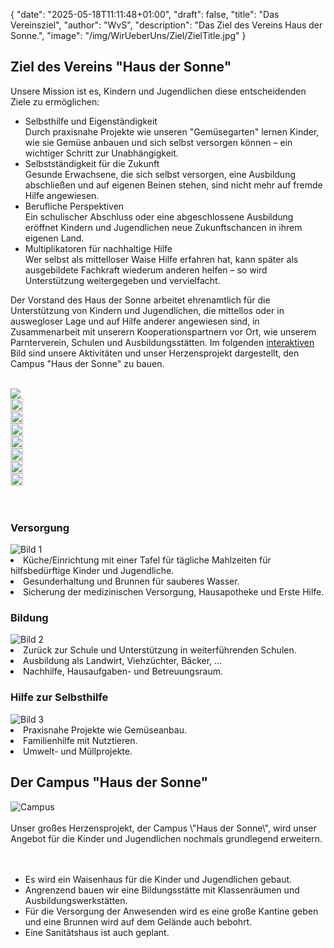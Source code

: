 {
    "date": "2025-05-18T11:11:48+01:00",
    "draft": false,
    "title": "Das Vereinsziel",
    "author": "WvS",
    "description": "Das Ziel des Vereins Haus der Sonne.",
    "image": "/img/WirUeberUns/Ziel/ZielTitle.jpg"
}
## Ziel des Vereins \"Haus der Sonne\"
Unsere Mission ist es, Kindern und Jugendlichen diese entscheidenden Ziele zu ermöglichen:
- <span class="red-text">Selbsthilfe und Eigenständigkeit</span>  
Durch praxisnahe Projekte wie unseren \"Gemüsegarten\" lernen Kinder, wie sie Gemüse anbauen und sich selbst versorgen können – ein wichtiger Schritt zur Unabhängigkeit. 
- <span class="red-text">Selbstständigkeit für die Zukunft</span>  
Gesunde Erwachsene, die sich selbst versorgen, eine Ausbildung abschließen und auf eigenen Beinen stehen, sind nicht mehr auf fremde Hilfe angewiesen.
- <span class="red-text">Berufliche Perspektiven</span>  
Ein schulischer Abschluss oder eine abgeschlossene Ausbildung eröffnet Kindern und Jugendlichen neue Zukunftschancen in ihrem eigenen Land.
- <span class="red-text">Multiplikatoren für nachhaltige Hilfe</span>  
Wer selbst als mittelloser Waise Hilfe erfahren hat, kann später als ausgebildete Fachkraft wiederum anderen helfen – so wird Unterstützung weitergegeben und vervielfacht.  

Der Vorstand des Haus der Sonne arbeitet ehrenamtlich für die Unterstützung von Kindern und Jugendlichen, die mittellos oder in auswegloser Lage und auf Hilfe anderer angewiesen sind, in Zusammenarbeit mit unserern Kooperationspartnern vor Ort, wie unserem Parnterverein, Schulen und Ausbildungsstätten.
Im folgenden <u>interaktiven</u> Bild sind unsere Aktivitäten und unser Herzensprojekt dargestellt, den Campus \"Haus der Sonne\" zu bauen.
<br>
<br>
<div class="image-ziel">
    <img id="id-img-ziel" src="/img/WirUeberUns/Ziel/Ziel_bild1.png">
    <!-- Brunnen -->
    <div class="hover-area" id="id-hover-area" onclick="showExplanation('Versorgung','/img/WirUeberUns/Ziel/weizen.png','Gesunderhaltung und Brunnen für sauberes Wasser.','Selbstständigkeit für die Zukunft')" 
         style="top: 37%; left: 21%; width: 20px; height: 20px;">
      <img class="img-hover-area" src="/img/WirUeberUns/Ziel/check.jpg" style="top: 37%; left: 21%; width: 20px; height: 20px;">
    </div>
    <!-- Müll -->
    <div class="hover-area" id="id-hover-area" onclick="showExplanation('Hilfe zur Selbsthilfe','/img/WirUeberUns/Ziel/help.png','Umwelt- und Müllprojekte.', 'Selbstständigkeit für die Zukunft')" 
         style="top: 64%; left: 7%; width: 20px; height: 20px;">
      <img class="img-hover-area" src="/img/WirUeberUns/Ziel/check.jpg" style="top: 64%; left: 7%; width: 20px; height: 20px;">
    </div>
    <!-- Nachhilfe -->
    <div class="hover-area" id="id-hover-area" onclick="showExplanation('Bildung','/img/WirUeberUns/Ziel/educationMan.png','Nachhilfe, Hausaufgaben- und Betreuungsraum.', 'Berufliche Perspektiven und Multiplikatoren für nachhaltige Hilfe')" 
         style="top: 63%; left: 39%; width: 20px; height: 20px;">
      <img class="img-hover-area" src="/img/WirUeberUns/Ziel/check.jpg" style="top: 63%; left: 39%; width: 20px; height: 20px;">
    </div>
    <!-- Eine warme Mahlzeit -->
    <div class="hover-area" id="id-hover-area" onclick="showExplanation('Versorgung','/img/WirUeberUns/Ziel/weizen.png','Küche/Einrichtung mit einer Tafel für tägliche Mahlzeiten für hilfsbedürftige Kinder und Jugendliche.', 'Selbstständigkeit für die Zukunft')" 
         style="top: 52%; left: 57%; width: 20px; height: 20px;">
      <img class="img-hover-area" src="/img/WirUeberUns/Ziel/check.jpg" style="top: 52%; left: 57%; width: 20px; height: 20px;">
    </div>
    <!-- Eine warme Mahlzeit -->
    <div class="hover-area" id="id-hover-area" onclick="showExplanation('Campus - Haus der Sonne','/img/WirUeberUns/Ziel/campusSmall.png','Ein Waisenhaus für Kinder und Jugendliche, mit Klassenräumen und Ausbildungswerkstätten.', 'Berufliche Perspektiven, aber auch alle anderen Ziele.')" 
         style="top: 30%; left: 43%; width: 20px; height: 20px;">
      <img class="img-hover-area" src="/img/WirUeberUns/Ziel/check.jpg" style="top: 30%; left: 43%; width: 20px; height: 20px;">
    </div>
    <!-- Gemüsegarten -->
    <div class="hover-area" id="id-hover-area" onclick="showExplanation('Hilfe zur Selbsthilfe','/img/WirUeberUns/Ziel/weizen.png','Praxisnahe Projekte wie Gemüseanbau.', 'Selbsthilfe und Eigenständigkeit.')" 
         style="top: 45%; left: 83%; width: 20px; height: 20px;">
      <img class="img-hover-area" src="/img/WirUeberUns/Ziel/check.jpg" style="top: 45%; left: 83%; width: 20px; height: 20px;">
    </div>
    <!-- Nutztiere -->
    <div class="hover-area" id="id-hover-area" onclick="showExplanation('Hilfe zur Selbsthilfe','/img/WirUeberUns/Ziel/weizen.png','Familienhilfe mit Nutztieren.', 'Selbsthilfe und Eigenständigkeit.')" 
         style="top: 70%; left: 73%; width: 20px; height: 20px;">
      <img class="img-hover-area" src="/img/WirUeberUns/Ziel/check.jpg" style="top: 70%; left: 73%; width: 20px; height: 20px;">
    </div>
</div>
<br>
<br>
<div class="tabelle-ziel">
    <div class="tabelle-ziel-spalte">
        <h3 class="h3-ziel">Versorgung</h3>
        <img src="/img/WirUeberUns/Ziel/weizen.png" alt="Bild 1">
        <li>Küche/Einrichtung mit einer Tafel für tägliche Mahlzeiten für hilfsbedürftige Kinder und Jugendliche.</li>
        <li>Gesunderhaltung und Brunnen für sauberes Wasser.</li>
        <li>Sicherung der medizinischen Versorgung, Hausapotheke und Erste Hilfe.</li>
    </div>
    <div class="tabelle-ziel-spalte">
        <h3 class="h3-ziel">Bildung</h3>
        <img src="/img/WirUeberUns/Ziel/educationMan.png" alt="Bild 2">
        <li>Zurück zur Schule und Unterstützung in weiterführenden Schulen.</li>
        <li>Ausbildung als Landwirt, Viehzüchter, Bäcker, ...</li>
        <li>Nachhilfe, Hausaufgaben- und Betreuungsraum.</li>
    </div>
    <div class="tabelle-ziel-spalte">
        <h3 class="h3-ziel">Hilfe zur Selbsthilfe</h3>
        <img src="/img/WirUeberUns/Ziel/help.png" alt="Bild 3">
        <li>Praxisnahe Projekte wie Gemüseanbau.</li>
        <li>Familienhilfe mit Nutztieren.</li>
        <li>Umwelt- und Müllprojekte.</li>
    </div>
</div>

## Der Campus \"Haus der Sonne\"
<img class="img-smallest-in-text" src="/img/WirUeberUns/Ziel/campus.png#imagemd" alt="Campus" />
<br>
<br>
Unser großes Herzensprojekt, der Campus \"Haus der Sonne\", wird unser Angebot für die Kinder und Jugendlichen nochmals grundlegend erweitern.  
<br>
<br>
<br>
<ul>
  <li>Es wird ein Waisenhaus für die Kinder und Jugendlichen gebaut.</li>
  <li>Angrenzend bauen wir eine Bildungsstätte mit Klassenräumen und Ausbildungswerkstätten.</li>
  <li>Für die Versorgung der Anwesenden wird es eine große Kantine geben und eine Brunnen wird auf dem Gelände auch bebohrt.</li>
  <li>Eine Sanitätshaus ist auch geplant.</li>
</ul>

<script>
    function showExplanation(title, img, text, ziel) {
        document.querySelectorAll(".explanation-box").forEach(box => box.remove());

        var hoverArea = document.getElementById("id-hover-area");
        let hoverAreaRect = hoverArea.getBoundingClientRect();

        let explanationBox = document.createElement("div");
        explanationBox.className = "explanation-box";

        let heading = document.createElement("h3");
        heading.className = "h3-explanationbox";
        heading.innerText = title;
        explanationBox.appendChild(heading);

        let image = document.createElement("img");
        image.src = img;
        explanationBox.appendChild(image);

        let paragraph = document.createElement("p");
        paragraph.innerText = text;
        explanationBox.appendChild(paragraph);

        let paragraphZiel = document.createElement("p");
        paragraphZiel.innerText = "Ziel:\n" + ziel;
        paragraphZiel.className = "p-explanationbox";
        explanationBox.appendChild(paragraphZiel);
        
        hoverArea.appendChild(explanationBox);

        var imgZiel = document.getElementById("id-img-ziel");
        let imgZielRect = imgZiel.getBoundingClientRect();
        let posX = event.clientX - hoverAreaRect.left;
        let posY = event.clientY - hoverAreaRect.top;
        let boxWidth = 180; // Breite der Box

        // Verhindern, dass die Box über den rechten Rand hinausgeht
        console.log(event.clientX);
        console.log(hoverAreaRect.left);
        console.log(posX);
        console.log(posX + boxWidth);
        console.log(window.innerWidth);
        console.log(imgZielRect.left);
        if (event.clientX + boxWidth > document.documentElement.clientWidth) {
            posX = document.documentElement.clientWidth - hoverAreaRect.left - boxWidth - 20; // 10px Abstand zum Rand
        }
         console.log(posX);

        // Position setzen
        explanationBox.style.left = `${posX}px`;
        explanationBox.style.top = `${posY}px`;

        // explanationBox.style.left = `${event.clientX - hoverAreaRect.left}px`;
        // explanationBox.style.top = `${event.clientY - hoverAreaRect.top}px`;
        explanationBox.style.opacity = "1";

        setTimeout(() => explanationBox.remove(), 5000);
    }
</script>